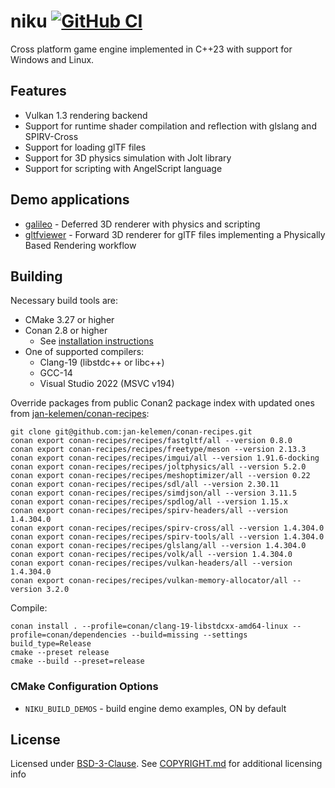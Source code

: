 # niku [![GitHub CI](https://github.com/jan-kelemen/niku/actions/workflows/ci.yml/badge.svg?branch=master)](https://github.com/jan-kelemen/niku/actions/workflows/ci.yml)

Cross platform game engine implemented in C++23 with support for Windows and Linux.

## Features
* Vulkan 1.3 rendering backend
* Support for runtime shader compilation and reflection with glslang and SPIRV-Cross
* Support for loading glTF files
* Support for 3D physics simulation with Jolt library
* Support for scripting with AngelScript language

## Demo applications
* [galileo](https://github.com/jan-kelemen/niku/tree/master/demo/galileo) - Deferred 3D renderer with physics and scripting
* [gltfviewer](https://github.com/jan-kelemen/niku/tree/master/demo/gltfviewer) - Forward 3D renderer for glTF files implementing a Physically Based Rendering workflow

## Building
Necessary build tools are:
* CMake 3.27 or higher
* Conan 2.8 or higher
  * See [installation instructions](https://docs.conan.io/2/installation.html)
* One of supported compilers:
  * Clang-19 (libstdc++ or libc++)
  * GCC-14
  * Visual Studio 2022 (MSVC v194)

Override packages from public Conan2 package index with updated ones from [jan-kelemen/conan-recipes](https://github.com/jan-kelemen/conan-recipes):
```
git clone git@github.com:jan-kelemen/conan-recipes.git
conan export conan-recipes/recipes/fastgltf/all --version 0.8.0
conan export conan-recipes/recipes/freetype/meson --version 2.13.3
conan export conan-recipes/recipes/imgui/all --version 1.91.6-docking
conan export conan-recipes/recipes/joltphysics/all --version 5.2.0
conan export conan-recipes/recipes/meshoptimizer/all --version 0.22
conan export conan-recipes/recipes/sdl/all --version 2.30.11
conan export conan-recipes/recipes/simdjson/all --version 3.11.5
conan export conan-recipes/recipes/spdlog/all --version 1.15.x
conan export conan-recipes/recipes/spirv-headers/all --version 1.4.304.0
conan export conan-recipes/recipes/spirv-cross/all --version 1.4.304.0
conan export conan-recipes/recipes/spirv-tools/all --version 1.4.304.0
conan export conan-recipes/recipes/glslang/all --version 1.4.304.0
conan export conan-recipes/recipes/volk/all --version 1.4.304.0
conan export conan-recipes/recipes/vulkan-headers/all --version 1.4.304.0
conan export conan-recipes/recipes/vulkan-memory-allocator/all --version 3.2.0
```

Compile:
```
conan install . --profile=conan/clang-19-libstdcxx-amd64-linux --profile=conan/dependencies --build=missing --settings build_type=Release
cmake --preset release
cmake --build --preset=release
```

### CMake Configuration Options
* `NIKU_BUILD_DEMOS` - build engine demo examples, ON by default

## License
Licensed under [BSD-3-Clause](https://github.com/jan-kelemen/niku/blob/master/LICENSE). See [COPYRIGHT.md](https://github.com/jan-kelemen/niku/blob/master/COPYRIGHT.md) for additional licensing info
